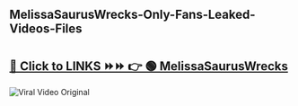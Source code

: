 
 ## MelissaSaurusWrecks-Only-Fans-Leaked-Videos-Files

# <h2><a href="https://mediaupload.pro?MelissaSaurusWrecks">🔗 Click to LINKS ⏩⏩ 👉 🟢 MelissaSaurusWrecks </a></h2>

<a href="https://mediaupload.pro?MelissaSaurusWrecks" rel="nofollow" data-target="animated-image.originalLink"><img src="https://i.ibb.co.com/xMMVF88/686577567.gif" alt="Viral Video Original" style="max-width: 100%; display: inline-block;" data-target="animated-image.originalImage"></a>